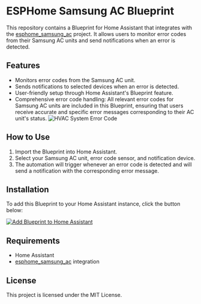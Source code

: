 # ESPHome Samsung AC Blueprint

This repository contains a Blueprint for Home Assistant that integrates with the [esphome_samsung_ac](https://github.com/lanwin/esphome_samsung_ac) project. It allows users to monitor error codes from their Samsung AC units and send notifications when an error is detected.

## Features
- Monitors error codes from the Samsung AC unit.
- Sends notifications to selected devices when an error is detected.
- User-friendly setup through Home Assistant's Blueprint feature.
- Comprehensive error code handling: All relevant error codes for Samsung AC units are included in this Blueprint, ensuring that users receive accurate and specific error messages corresponding to their AC unit's status.
![HVAC System Error Code](https://github.com/omerfaruk-aran/esphome_samsung_ac_blueprint/blob/main/IMG_3992.jpg)

## How to Use
1. Import the Blueprint into Home Assistant.
2. Select your Samsung AC unit, error code sensor, and notification device.
3. The automation will trigger whenever an error code is detected and will send a notification with the corresponding error message.

## Installation

To add this Blueprint to your Home Assistant instance, click the button below:

[![Add Blueprint to Home Assistant](https://community-assets.home-assistant.io/original/4X/d/7/6/d7625545838a4970873f3a996172212440b7e0ae.svg)](https://my.home-assistant.io/redirect/blueprint_import/?blueprint_url=https://raw.githubusercontent.com/omerfaruk-aran/esphome_samsung_ac_blueprint/main/blueprints/automation/esphome_samsung_ac/notification_blueprint.yaml)

## Requirements
- Home Assistant
- [esphome_samsung_ac](https://github.com/lanwin/esphome_samsung_ac) integration

## License
This project is licensed under the MIT License.
